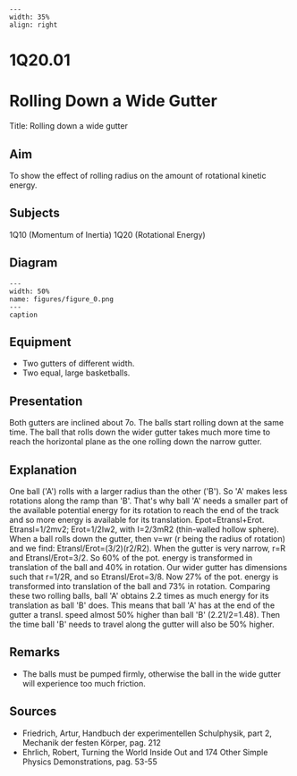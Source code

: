 
```{figure} /figures/busy.png
---
width: 35%
align: right
```
# 1Q20.01 
  # Rolling Down a Wide Gutter 
  Title: Rolling down a wide gutter    
  
## Aim   
 To show the effect of rolling radius on the amount of rotational kinetic energy.    
  
## Subjects   
 1Q10 (Momentum of Inertia) 1Q20 (Rotational Energy)   
  
## Diagram   
   
```{figure} figures/figure_0.png  
---  
width: 50%  
name: figures/figure_0.png  
---  
caption  
``` 
      
  
## Equipment   
 
 *  Two gutters of different width. 
 *  Two equal, large basketballs.
       
  
## Presentation   
 Both gutters are inclined about 7o. The balls start rolling down at the same time. The ball that rolls down the wider gutter takes much more time to reach the horizontal plane as the one rolling down the narrow gutter.    
  
## Explanation   
 One ball ('A') rolls with a larger radius than the other ('B'). So 'A' makes less rotations along the ramp than 'B'. That's why ball 'A' needs a smaller part of the available potential energy for its rotation to reach the end of the track and so more energy is available for its translation. Epot=Etransl+Erot. Etransl=1/2mv2; Erot=1/2Iw2, with I=2/3mR2 (thin-walled hollow sphere). When a ball rolls down the gutter, then v=wr (r being the radius of rotation) and we find: Etransl/Erot=(3/2)(r2/R2). When the gutter is very narrow, r=R and Etransl/Erot=3/2. So 60% of the pot. energy is transformed in translation of the ball and 40% in rotation.  Our wider gutter has dimensions such that r=1/2R, and so Etransl/Erot=3/8. Now 27% of the pot. energy is transformed into translation of the ball and 73% in rotation. Comparing these two rolling balls, ball 'A' obtains 2.2 times as much energy for its translation as ball 'B' does. This means that ball 'A' has at the end of the gutter a transl. speed almost 50% higher than ball 'B' (2.21/2=1.48). Then the time ball 'B' needs to travel along the gutter will also be 50% higher.    
  
## Remarks   
 
 *  The balls must be pumped firmly, otherwise the ball in the wide gutter will experience too much friction.
    
  
## Sources   
 
 *  Friedrich, Artur, Handbuch der experimentellen Schulphysik, part 2, Mechanik der festen Körper, pag. 212 
 *  Ehrlich, Robert, Turning the World Inside Out and 174 Other Simple Physics Demonstrations, pag. 53-55
  